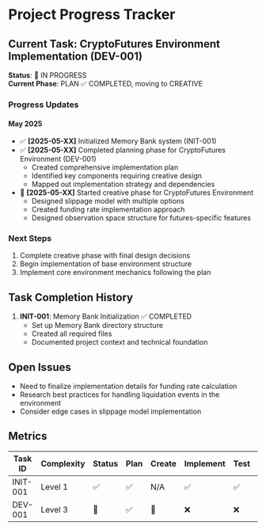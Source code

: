 # Project Progress Tracker

## Current Task: CryptoFutures Environment Implementation (DEV-001)

**Status**: 🔄 IN PROGRESS  
**Current Phase**: PLAN ✅ COMPLETED, moving to CREATIVE

### Progress Updates

#### May 2025

- ✅ **[2025-05-XX]** Initialized Memory Bank system (INIT-001)
- ✅ **[2025-05-XX]** Completed planning phase for CryptoFutures Environment (DEV-001)
  - Created comprehensive implementation plan
  - Identified key components requiring creative design
  - Mapped out implementation strategy and dependencies
- 🔄 **[2025-05-XX]** Started creative phase for CryptoFutures Environment
  - Designed slippage model with multiple options
  - Created funding rate implementation approach
  - Designed observation space structure for futures-specific features

### Next Steps

1. Complete creative phase with final design decisions
2. Begin implementation of base environment structure
3. Implement core environment mechanics following the plan

## Task Completion History

1. **INIT-001**: Memory Bank Initialization ✅ COMPLETED
   - Set up Memory Bank directory structure
   - Created all required files
   - Documented project context and technical foundation

## Open Issues

- Need to finalize implementation details for funding rate calculation
- Research best practices for handling liquidation events in the environment
- Consider edge cases in slippage model implementation

## Metrics

| Task ID | Complexity | Status | Plan | Create | Implement | Test | Complete |
|---------|------------|--------|------|--------|-----------|------|----------|
| INIT-001 | Level 1    | ✅     | ✅   | N/A    | ✅        | ✅   | ✅       |
| DEV-001  | Level 3    | 🔄     | ✅   | 🔄     | ❌        | ❌   | ❌       |
